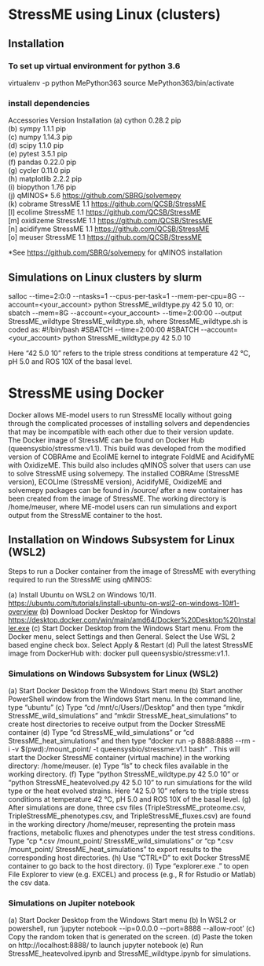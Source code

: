 # StressME using Linux (clusters)
## Installation
### To set up virtual environment for python 3.6

virtualenv -p python MePython363 
source MePython363/bin/activate
### install dependencies
Accessories		Version			Installation
(a)	cython			0.28.2				pip  
(b)	sympy			1.1.1				pip  
(c)	numpy			1.14.3				pip  
(d)	scipy			1.1.0				pip  
(e)	pytest			3.5.1				pip  
(f)	pandas			0.22.0				pip  
(g)	cycler			0.11.0				pip  
(h)	matplotlib		2.2.2				pip  
(i)	biopython		1.76				pip  
(j)	qMINOS* 		5.6 				https://github.com/SBRG/solvemepy  
(k)	cobrame		StressME 1.1			https://github.com/QCSB/StressME  	
[l] ecolime			StressME 1.1 			https://github.com/QCSB/StressME  
[m] oxidizeme		StressME 1.1			https://github.com/QCSB/StressME  
[n] acidifyme		StressME 1.1			https://github.com/QCSB/StressME  
[o] meuser 		StressME 1.1	 		https://github.com/QCSB/StressME  

*See https://github.com/SBRG/solvemepy for qMINOS installation

## Simulations on Linux clusters by slurm

salloc --time=2:0:0 --ntasks=1 --cpus-per-task=1 --mem-per-cpu=8G --account=<your_account> python StressME_wildtype.py 42 5.0 10, 
or: 
sbatch --mem=8G --account=<your_account> --time=2:00:00 --output StressME_wildtype StressME_wildtype.sh, 
where StressME_wildtype.sh is coded as: 
#!/bin/bash
#SBATCH --time=2:00:00
#SBATCH --account=<your_account>
python StressME_wildtype.py 42 5.0 10

Here “42 5.0 10” refers to the triple stress conditions at temperature 42 ℃, pH 5.0 and ROS 10X of the basal level. 

# StressME using Docker

Docker allows ME-model users to run StressME locally without going through the complicated processes of installing solvers and dependencies that may be incompatible with each other due to their version update.  
The Docker image of StressME can be found on Docker Hub (queensysbio/stressme:v1.1). This build was developed from the modified version of COBRAme and EcoliME kernel to integrate FoldME and AcidifyME with OxidizeME. This build also includes qMINOS solver that users can use to solve StressME using solvemepy.
The installed COBRAme (StressME version), ECOLIme (StressME version), AcidifyME, OxidizeME and solvemepy packages can be found in /source/ after a new container has been created from the image of StressME. The working directory is /home/meuser, where ME-model users can run simulations and export output from the StressME container to the host. 

## Installation on Windows Subsystem for Linux (WSL2)

Steps to run a Docker container from the image of StressME with everything required to run the StressME using qMINOS:

(a)	Install Ubuntu on WSL2 on Windows 10/11. 
https://ubuntu.com/tutorials/install-ubuntu-on-wsl2-on-windows-10#1-overview
(b)	Download Docker Desktop for Windows https://desktop.docker.com/win/main/amd64/Docker%20Desktop%20Installer.exe
(c)	Start Docker Desktop from the Windows Start menu. From the Docker menu, select Settings and then General. Select the Use WSL 2 based engine check box. Select Apply & Restart
(d)	Pull the latest StressME image from DockerHub with:
docker pull queensysbio/stressme:v1.1.

### Simulations on Windows Subsystem for Linux (WSL2)

(a)	Start Docker Desktop from the Windows Start menu
(b)	Start another PowerShell window from the Windows Start menu. In the command line, type “ubuntu”
(c)	Type “cd /mnt/c/Users/<your user name in this local computer>/Desktop” and then type “mkdir StressME_wild_simulations” and “mkdir StressME_heat_simulations” to create host directories to receive output from the Docker StressME container
(d)	Type “cd StressME_wild_simulations” or “cd StressME_heat_simulations” and then type “docker run -p 8888:8888 --rm -i -v $(pwd):/mount_point/ -t queensysbio/stressme:v1.1 bash” . This will start the Docker StressME container (virtual machine) in the working directory: /home/meuser. 
(e)	Type “ls” to check files available in the working directory.
(f)	Type “python StressME_wildtype.py 42 5.0 10” or “python StressME_heatevolved.py 42 5.0 10” to run simulations for the wild type or the heat evolved strains. Here “42 5.0 10” refers to the triple stress conditions at temperature 42 ℃, pH 5.0 and ROS 10X of the basal level. 
(g)	After simulations are done, three csv files (TripleStressME_proteome.csv, TripleStressME_phenotypes.csv, and TripleStressME_fluxes.csv) are found in the working directory /home/meuser, representing the protein mass fractions, metabolic fluxes and phenotypes under the test stress conditions. Type “cp *.csv /mount_point/ StressME_wild_simulations” or “cp *.csv /mount_point/ StressME_heat_simulations” to export results to the corresponding host directories. 
(h)	Use “CTRL+D” to exit Docker StressME container to go back to the host directory. 
(i)	Type “explorer.exe .” to open File Explorer to view (e.g. EXCEL) and process (e.g., R for Rstudio or Matlab) the csv data. 

### Simulations on Jupiter notebook

(a)	Start Docker Desktop from the Windows Start menu
(b)	In WSL2 or powershell, run ‘jupyter notebook --ip=0.0.0.0 --port=8888 --allow-root’
(c)	Copy the random token that is generated on the screen.
(d)	Paste the token on http://localhost:8888/ to launch jupyter notebook
(e)	Run StressME_heatevolved.ipynb and StressME_wildtype.ipynb for simulations.

